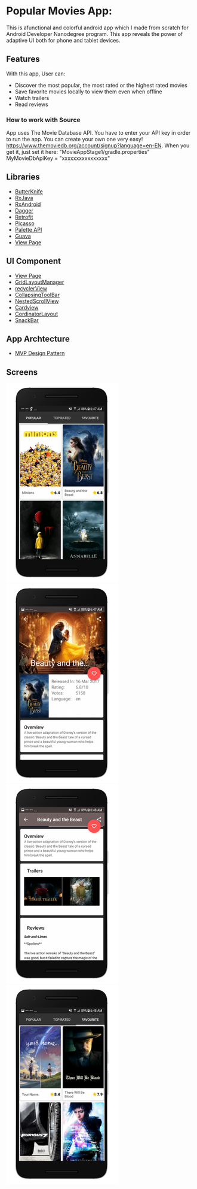 # Popular Movies App:

This is afunctional and colorful android app which I made from scratch for Android Developer Nanodegree program. This app reveals the power of adaptive UI both for phone and tablet devices. 

## Features

With this app, User can:  
* Discover the most popular, the most rated or the highest rated movies
* Save favorite movies locally to view them even when offline
* Watch trailers
* Read reviews


### How to work with Source

App uses The Movie Database API. You have to enter your API key in order to run the app. You can create your own one very easy! https://www.themoviedb.org/account/signup?language=en-EN. When you get it, just set it here: "MovieAppStage1/gradle.properties"
MyMovieDbApiKey = "xxxxxxxxxxxxxxxx"

## Libraries

* [ButterKnife](https://github.com/JakeWharton/butterknife)
* [RxJava](https://github.com/ReactiveX/RxJava)
* [RxAndroid](https://github.com/ReactiveX/RxAndroid)
* [Dagger](https://github.com/square/dagger)
* [Retrofit](https://github.com/square/retrofit)
* [Picasso](http://square.github.io/picasso/)
* [Palette API](https://developer.android.com/training/material/palette-colors.html)
* [Guava](https://github.com/google/guava)
* [View Page](https://github.com/codepath/android_guides/wiki/ViewPager-with-FragmentPagerAdapter)

## UI Component
* [View Page](https://github.com/codepath/android_guides/wiki/ViewPager-with-FragmentPagerAdapter)
* [GridLayoutManager](https://developer.android.com/reference/android/support/v7/widget/GridLayoutManager.html)
* [recyclerView](https://developer.android.com/reference/android/support/v7/widget/RecyclerView.html)
* [CollapsingToolBar](https://developer.android.com/reference/android/support/design/widget/CollapsingToolbarLayout.html)
* [NestedScrollView](https://developer.android.com/reference/android/support/v4/widget/NestedScrollView.html)
* [Cardview](https://developer.android.com/reference/android/support/v7/widget/CardView.html)
* [CordinatorLayout](https://developer.android.com/reference/android/support/design/widget/CoordinatorLayout.html)
* [SnackBar](https://developer.android.com/reference/android/support/design/widget/Snackbar.html)

## App Archtecture
* [MVP Design Pattern](https://github.com/googlesamples/android-architecture/tree/todo-mvp/)

## Screens

<img src="https://github.com/manvigupta1987/PopularMovies/blob/master/ScreenShots/Nexus%206P-Screenshot1.png" height=533 width =300/>
<img src="https://github.com/manvigupta1987/PopularMovies/blob/master/ScreenShots/Nexus%206P-Screenshot2.png" height=533 width =300/>
<img src="https://github.com/manvigupta1987/PopularMovies/blob/master/ScreenShots/Nexus%206P-Screenshot3.png" height=533 width =300/>
<img src="https://github.com/manvigupta1987/PopularMovies/blob/master/ScreenShots/Nexus%206P-Screenshot4.png" height=533 width =300/>









